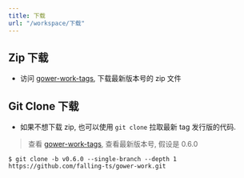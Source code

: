 ```yaml
---
title: 下载
url: "/workspace/下载"
---
```


## Zip 下载

- 访问 [gower-work-tags](https://github.com/falling-ts/gower-work/tags), 下载最新版本号的 zip 文件

## Git Clone 下载

- 如果不想下载 zip, 也可以使用 `git clone` 拉取最新 tag 发行版的代码.

> 查看 [gower-work-tags](https://github.com/falling-ts/gower-work/tags), 查看最新版本号, 假设是 0.6.0

```shell
$ git clone -b v0.6.0 --single-branch --depth 1 https://github.com/falling-ts/gower-work.git
```

